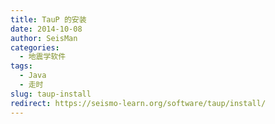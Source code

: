 ```yaml
---
title: TauP 的安装
date: 2014-10-08
author: SeisMan
categories:
  - 地震学软件
tags:
  - Java
  - 走时
slug: taup-install
redirect: https://seismo-learn.org/software/taup/install/
---
```

